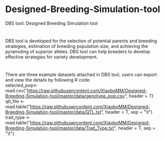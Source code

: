 # Designed-Breeding-Simulation-tool
DBS tool: Designed Breeding Simulation tool
#
DBS tool is developed for the selection of potential parents and breeding strategies, estimation of breeding population size, and achieving the pyramiding of superior alleles.
DBS tool can help breeders to develop effective strategies for variety development.
#
There are three example datasets attached in DBS tool, users can export and view the details by following R code:  
selected_pop<- read.csv("https://raw.githubusercontent.com/XiaoboMM/Designed-Breeding-Simulation-tool/master/data/genotype_pop.csv", header = T)  
qtl_file <- read.table("https://raw.githubusercontent.com/XiaoboMM/Designed-Breeding-Simulation-tool/master/data/QTL.txt", header = T, sep = "\t")  
trait_type <- read.table("https://raw.githubusercontent.com/XiaoboMM/Designed-Breeding-Simulation-tool/master/data/Trait_Type.txt", header = T, sep = "\t")
